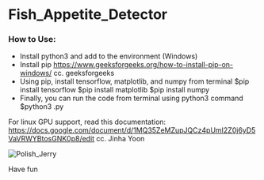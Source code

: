 # Fish_Appetite_Detector

### How to Use:
- Install python3 and add to the environment (Windows)
- Install pip
https://www.geeksforgeeks.org/how-to-install-pip-on-windows/
cc. geeksforgeeks
- Using pip, install tensorflow, matplotlib, and numpy from terminal
$pip install tensorflow
$pip install matplotlib
$pip install numpy
- Finally, you can run the code from terminal using python3 command
$python3 <filename>.py

For linux GPU support, read this documentation:
https://docs.google.com/document/d/1MQ35ZeMZupJQCz4pUmI2Z0j6yD5VaVRWYBtosGNK0p8/edit
cc. Jinha Yoon

![Polish_Jerry](https://user-images.githubusercontent.com/61461752/193273489-364c907e-07db-42c3-a12a-80e3b219524a.jpg)

Have fun
